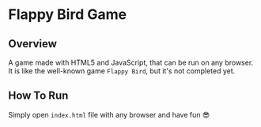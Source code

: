 # Flappy Bird Game
## Overview
A game made with HTML5 and JavaScript, that can be run on any browser. It is like the well-known game `Flappy Bird`, but it's not completed yet.

## How To Run
Simply open `index.html` file with any browser and have fun 😎
